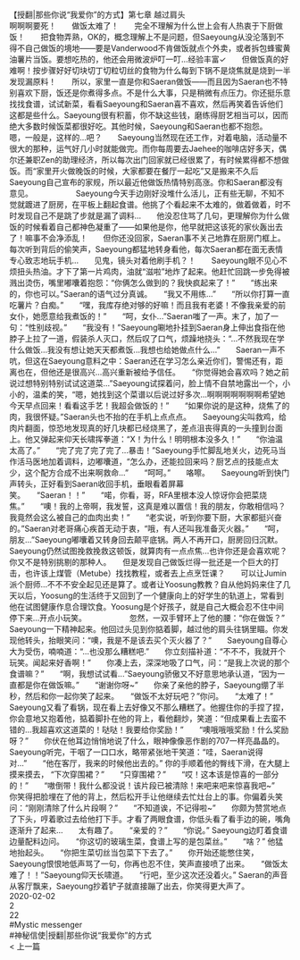 <br/>【授翻|那些你说“我爱你”的方式】第七章 越过肩头<br/>啊啊啊要死！　　做饭太难了！　　完全不理解为什么世上会有人热衷于下厨做饭！　　把食物弄熟，OK的，概念理解上不是问题，但Saeyoung从没沦落到不得不自己做饭的境地——要是Vanderwood不肯做饭就点个外卖，或者拆包蜂蜜黄油薯片当饭。要想吃热的，他还会用微波炉叮一叮...经验丰富✓　　但做饭真的好难啊！按步骤好好切块切丁切粒切丝的食物为什么每到下锅不是烧焦就是烧到一半发现漏原料！　　所以，家里一直是你和Saeran做饭——而且因为Saeran也不特别喜欢下厨，饭还是你煮得多点。不是什么大事，只是稍微有点压力。你还挺乐意找找食谱，试试新菜，看看Saeyoung和Saeran喜不喜欢，然后再笑着告诉他们这都是些什么。Saeyoung很有积蓄，你不缺这些钱，磨练得厨艺相当可以，因而绝大多数时候饭菜都很好吃。其他时候，Saeyoung和Saeran也都不抱怨。　　嗯，一般是，这样的...吧？　　Saeyoung当然现在还工作，对着电脑，活动量不很大的那种，运气好几小时就能做完。而你每周要去Jaehee的咖啡店好多天，偶尔还兼职Zen的助理经济，所以每次出门回家就已经很累了，有时候累得都不想做饭。而“家里开火做晚饭的时候，大家都要在餐厅一起吃”又是搬来不久后Saeyoung自己宣布的家规，所以最近他做饭热情特别高涨。你和Saeran都没有意见。　　　　　　Saeyoung今天手边刚好没堆什么活儿，正有些无聊，不知不觉就踱进了厨房，在平板上翻起食谱。他挑了个看起来不太难的，做着做着，时不时发现自己不是跳了步就是漏了调料...　　他没忍住骂了几句，更理解你为什么做饭的时候看着自己都神色凝重了——如果他是你，他早就把这该死的家伙轰出去了！嘛事不会净添乱！　　但你还没回家，Saeran事不关己地靠在厨房门框上。每次听到背后的偷笑声，Saeyoung都猛地转身看他，每次Saeran都在面无表情专心致志地玩手机...　　见鬼，镜头对着他刷手机？！　　Saeyoung眼不见心不烦扭头热油。才下了第一片鸡肉，油就“滋啦”地炸了起来。他赶忙回跳一步免得被溅出烫伤，嘴里嘟囔着抱怨：“你俩怎么做到的？我快疯起来了！”　　“练出来的，你也可以。”Saeran的语气过分真诚。　　“我又不用练...”　　“所以你打算一直吃薯片？白痴。”　　“嘿，我库存绝对够的好嘛！而且我有老婆！不像我亲爱的前女仆，她愿意给我煮饭的！”　　“呵，女仆...”Saeran嗤了一声。末了，加了一句：“性别歧视。”　　“我没有！”Saeyoung唰地扑挂到Saeran身上伸出食指在他脖子上拉了一道，假装杀人灭口，然后叹了口气，烦躁地挠头：“...不然我现在学什么做饭...我没有想让她天天都煮饭...我想也给她做点什么...”　　Saeran一声不吭，但这在Saeyoung意料之中：Saeran还在学习怎么亲近你们，警惕还有，距离也在，但他还是很高兴...高兴重新被给予信任。　　“你觉得她会喜欢吗？她之前说过想特别特别试试这道菜...”Saeyoung试探着问，脸上情不自禁地露出一个，小小的，温柔的笑，“嗯，她找到这个菜谱以后说过好多次...啊啊啊啊啊啊啊希望她今天早点回来！看看这手艺！我超会做饭的！”　　“如果你说的是这种，烧焦了的肉，我很怀疑。”Saeran头也不抬的在手机上点点点。　　Saeyoung尖叫救鸡，给肉片翻面，惊恐地发现真的好几块都已经烧黑了，差点沮丧得真的一头撞到台面上。他又弹起来仰天长啸挥拳道：“X！为什么！明明根本没多久！”　　“你油温太高了。”　　“完了完了完了完了...暴击！”Saeyoung手忙脚乱地关火，边死马当作活马医地加着调料，边嘟囔道，“怎么办，还能拉回来吗？厨艺点的技能点太少，这个配方合成不出来啊救命...”　　“呵呵。”　　咯嚓。　　Saeyoung听到快门声转头，正好看到Saeran收回手机，垂眼看着屏幕笑。　　“Saeran！！”　　“喏，你看，哥，RFA里根本没人惊讶你会把菜烧焦。”　　“噢！我的上帝啊，我发誓，这真是难以置信！我的朋友，你敢相信吗？我竟然会这么被自己的血肉出卖！”　　“老实说，听到你要下厨，大家都挺兴奋的。”Saeran对老哥痛心疾首无动于衷，“哦，有人还叫我准备灭火器。”　　“呵，朋友...”Saeyoung嘟囔着又转身回去颠平底锅。两人不再开口，厨房回归沉默。Saeyoung仍然试图挽救挽救这顿饭，就算肉有一点点焦...也许你还是会喜欢呢？你又不是特别挑剔的那种人。　　但是发现自己做饭烂得一批还是一个巨大的打击，也许该上煤管（Metube）找找教程，或者去上点烹饪课？　　可以让Jumin派个厨师...不不不安全起见还是算了。或者让Yoosung教教？自从他妈妈来住了几天以后，Yoosung的生活终于又回到了一个健康向上的好学生的轨道上，常看到他在试图健康作息合理饮食。Yoosung是个好孩子，就是自己大概会忍不住中间停下来...开点小玩笑。　　　　　　忽然，一双手臂环上了他的腰：“你在做饭？”　　Saeyoung一下精神起来。他回过头见到你掂着脚，越过他的肩头往锅里瞄。你发现他转头，抬眼笑问：“噢，我是不是该去买个灭火器了？”　　Saeyoung自尊心大为受伤，喃喃道：“...也没那么糟糕吧.”　　你立刻描补道：“不不不，我就开个玩笑。闻起来好香啊！”　　你凑上去，深深地吸了口气，问：“是我上次说的那个食谱嘛？”　　“啊，我想试试看...”Saeyoung骄傲又不好意思地承认道，“因为一直都是你在做饭嘛。”　　“谢谢你呀~”　　你亲了亲他的脖子，Saeyoung绷了半秒，然后和你一起你笑了起来。　　“做饭不太好玩吧？”你问。　　“太难了！” Saeyoung又看了看锅，现在看上去好像又不那么糟糕了。他握住你的手捏了捏，你会意地又抱着他，掂着脚扑在他的背上，看他翻炒，笑道：“但成果看上去蛮不错的...我超喜欢这道菜的！哒哒！我要给你奖励！”　　“噢哦哦哦奖励！什么奖励呀？”　　你伏在他耳边悄悄地说了什么，眼神像像恶作剧的707一样亮晶晶的。Saeyoung听完，干咽了一口口水，略带紧张地干笑道：“哇，Saeran说得对...”　　“他在客厅，我来的时候他出去的。” 你的手顺着他的臀线下滑，在大腿上摸来摸去， “下次穿围裙？”　　“只穿围裙？”　　“哎！这本该是惊喜的一部分的！”　　“嗷倒带！我什么都没说！该片段已被清除！来吧来吧来惊喜我吧~”　　你笑得把脸埋在了他的背上，然后松开手让他继续去忙灶台上的事。你偏着头笑问：“刚刚清除了什么片段啊？”　　“不知道诶，不记得啦~”　　你颇为赞赏地点了下头，哼着歌过去给他打下手。才看了两眼食谱，你低头看了看手边的碗，嘴角逐渐升了起来...　　太有趣了。　　“亲爱的？”　　“你说。” Saeyoung边盯着食谱边量配料边问。　　“你这切的玻璃生菜，食谱上写的是包菜丝。”　　“啥？” 他猛地抬起头。　　“你把生菜切丝当包菜下下去了。”　　你开始还能憋住笑，Saeyoung恨恨地低声骂了一句，你再也忍不住，笑声直接喷了出来。　　“做饭太难了！！”Saeyoung仰天长啸道。　　“行吧，至少这次还没着火。” Saeran的声音从客厅飘来，Saeyoung抄着铲子就直接蹦了出去，你笑得更大声了。<br/>2020-02-02<br/>2<br/>22<br/>#Mystic messenger<br/>#神秘信使|授翻|那些你说“我爱你”的方式<br/>< 上一篇<br/>